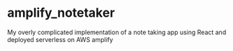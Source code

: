 # amplify_notetaker
My overly complicated implementation of a note taking app using React and deployed serverless  on AWS amplify 
